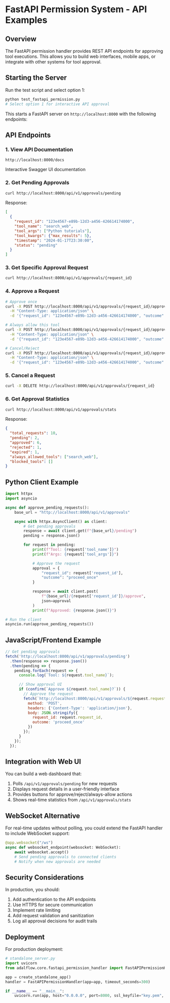 # FastAPI Permission System - API Examples

## Overview

The FastAPI permission handler provides REST API endpoints for approving tool executions. This allows you to build web interfaces, mobile apps, or integrate with other systems for tool approval.

## Starting the Server

Run the test script and select option 1:
```bash
python test_fastapi_permission.py
# Select option 1 for interactive API approval
```

This starts a FastAPI server on `http://localhost:8000` with the following endpoints:

## API Endpoints

### 1. View API Documentation
```
http://localhost:8000/docs
```
Interactive Swagger UI documentation

### 2. Get Pending Approvals
```bash
curl http://localhost:8000/api/v1/approvals/pending
```

Response:
```json
[
  {
    "request_id": "123e4567-e89b-12d3-a456-426614174000",
    "tool_name": "search_web",
    "tool_args": ["Python tutorials"],
    "tool_kwargs": {"max_results": 5},
    "timestamp": "2024-01-17T23:30:00",
    "status": "pending"
  }
]
```

### 3. Get Specific Approval Request
```bash
curl http://localhost:8000/api/v1/approvals/{request_id}
```

### 4. Approve a Request
```bash
# Approve once
curl -X POST http://localhost:8000/api/v1/approvals/{request_id}/approve \
  -H "Content-Type: application/json" \
  -d '{"request_id": "123e4567-e89b-12d3-a456-426614174000", "outcome": "proceed_once"}'

# Always allow this tool
curl -X POST http://localhost:8000/api/v1/approvals/{request_id}/approve \
  -H "Content-Type: application/json" \
  -d '{"request_id": "123e4567-e89b-12d3-a456-426614174000", "outcome": "proceed_always"}'

# Cancel/Reject
curl -X POST http://localhost:8000/api/v1/approvals/{request_id}/approve \
  -H "Content-Type: application/json" \
  -d '{"request_id": "123e4567-e89b-12d3-a456-426614174000", "outcome": "cancel"}'
```

### 5. Cancel a Request
```bash
curl -X DELETE http://localhost:8000/api/v1/approvals/{request_id}
```

### 6. Get Approval Statistics
```bash
curl http://localhost:8000/api/v1/approvals/stats
```

Response:
```json
{
  "total_requests": 10,
  "pending": 2,
  "approved": 6,
  "rejected": 1,
  "expired": 1,
  "always_allowed_tools": ["search_web"],
  "blocked_tools": []
}
```

## Python Client Example

```python
import httpx
import asyncio

async def approve_pending_requests():
    base_url = "http://localhost:8000/api/v1/approvals"

    async with httpx.AsyncClient() as client:
        # Get pending approvals
        response = await client.get(f"{base_url}/pending")
        pending = response.json()

        for request in pending:
            print(f"Tool: {request['tool_name']}")
            print(f"Args: {request['tool_args']}")

            # Approve the request
            approval = {
                "request_id": request['request_id'],
                "outcome": "proceed_once"
            }

            response = await client.post(
                f"{base_url}/{request['request_id']}/approve",
                json=approval
            )
            print(f"Approved: {response.json()}")

# Run the client
asyncio.run(approve_pending_requests())
```

## JavaScript/Frontend Example

```javascript
// Get pending approvals
fetch('http://localhost:8000/api/v1/approvals/pending')
  .then(response => response.json())
  .then(pending => {
    pending.forEach(request => {
      console.log(`Tool: ${request.tool_name}`);

      // Show approval UI
      if (confirm(`Approve ${request.tool_name}?`)) {
        // Approve the request
        fetch(`http://localhost:8000/api/v1/approvals/${request.request_id}/approve`, {
          method: 'POST',
          headers: {'Content-Type': 'application/json'},
          body: JSON.stringify({
            request_id: request.request_id,
            outcome: 'proceed_once'
          })
        });
      }
    });
  });
```

## Integration with Web UI

You can build a web dashboard that:

1. Polls `/api/v1/approvals/pending` for new requests
2. Displays request details in a user-friendly interface
3. Provides buttons for approve/reject/always-allow actions
4. Shows real-time statistics from `/api/v1/approvals/stats`

## WebSocket Alternative

For real-time updates without polling, you could extend the FastAPI handler to include WebSocket support:

```python
@app.websocket("/ws")
async def websocket_endpoint(websocket: WebSocket):
    await websocket.accept()
    # Send pending approvals to connected clients
    # Notify when new approvals are needed
```

## Security Considerations

In production, you should:

1. Add authentication to the API endpoints
2. Use HTTPS for secure communication
3. Implement rate limiting
4. Add request validation and sanitization
5. Log all approval decisions for audit trails

## Deployment

For production deployment:

```python
# standalone_server.py
import uvicorn
from adalflow.core.fastapi_permission_handler import FastAPIPermissionHandler, create_standalone_app

app = create_standalone_app()
handler = FastAPIPermissionHandler(app=app, timeout_seconds=300)

if __name__ == "__main__":
    uvicorn.run(app, host="0.0.0.0", port=8000, ssl_keyfile="key.pem", ssl_certfile="cert.pem")
```
